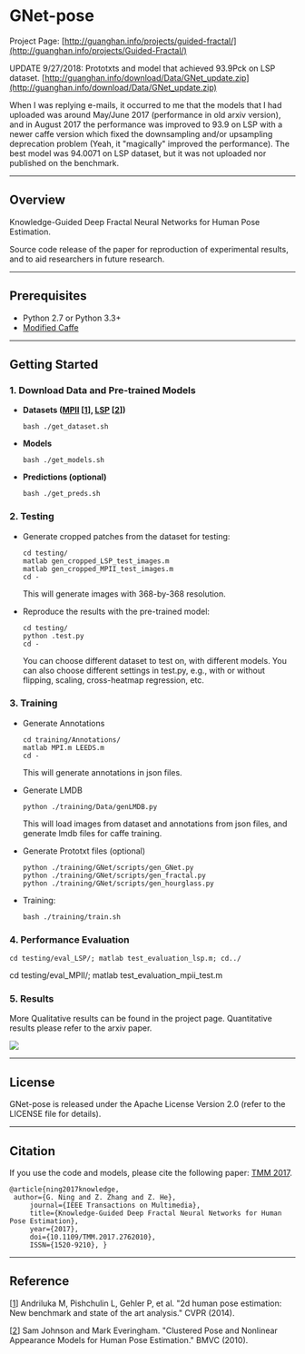 GNet-pose
=======
Project Page: [http://guanghan.info/projects/guided-fractal/](http://guanghan.info/projects/Guided-Fractal/)

UPDATE 9/27/2018:
Prototxts and model that achieved 93.9Pck on LSP dataset. 
[http://guanghan.info/download/Data/GNet_update.zip](http://guanghan.info/download/Data/GNet_update.zip)

When I was replying e-mails, it occurred to me that the models that I had uploaded was around May/June 2017 (performance in old arxiv version), and in August 2017 the performance was improved to 93.9 on LSP with a newer caffe version which fixed the downsampling and/or upsampling deprecation problem (Yeah, it "magically" improved the performance).
The best model was 94.0071 on LSP dataset, but it was not uploaded nor published on the benchmark. 

--------
## Overview
Knowledge-Guided Deep Fractal Neural Networks for Human Pose Estimation.

Source code release of the paper for reproduction of experimental results, and to aid researchers in future research.

----
## Prerequisites
- Python 2.7 or Python 3.3+
- [Modified Caffe](http://github/Guanghan/GNet-caffe)

----
## Getting Started

### 1. Download Data and Pre-trained Models

- **Datasets ([MPII](http://human-pose.mpi-inf.mpg.de/#overview) [[1]], [LSP](http://www.comp.leeds.ac.uk/mat4saj/lsp.html) [[2]])**

  ```
  bash ./get_dataset.sh
  ```

- **Models**
  ```
  bash ./get_models.sh
  ```

- **Predictions (optional)**
  ```
  bash ./get_preds.sh
  ```

### 2. Testing

- Generate cropped patches from the dataset for testing:
  ```
  cd testing/
  matlab gen_cropped_LSP_test_images.m
  matlab gen_cropped_MPII_test_images.m
  cd -
  ```
  This will generate images with 368-by-368 resolution.

- Reproduce the results with the pre-trained model:

  ```
  cd testing/
  python .test.py
  cd -
  ```
  You can choose different dataset to test on, with different models. You can also choose different settings in test.py, e.g., with or without flipping, scaling, cross-heatmap regression, etc.

### 3. Training

- Generate Annotations
  ```
  cd training/Annotations/
  matlab MPI.m LEEDS.m
  cd -
  ```
  This will generate annotations in json files.


- Generate LMDB
  ```
  python ./training/Data/genLMDB.py
  ```
  This will load images from dataset and annotations from json files, and generate lmdb files for caffe training.


- Generate Prototxt files (optional)

   ```
   python ./training/GNet/scripts/gen_GNet.py
   python ./training/GNet/scripts/gen_fractal.py
   python ./training/GNet/scripts/gen_hourglass.py
   ```

- Training:

	```
	bash ./training/train.sh
	```

### 4. Performance Evaluation

	cd testing/eval_LSP/; matlab test_evaluation_lsp.m; cd../
  cd testing/eval_MPII/; matlab test_evaluation_mpii_test.m

### 5. Results

More Qualitative results can be found in the project page.  Quantitative results please refer to the arxiv paper.

![](http://guanghan.info/projects/Guided-Fractal/mpii-results.png)

---
## License

GNet-pose is released under the Apache License Version 2.0 (refer to the LICENSE file for details).

---
## Citation
If you use the code and models, please cite the following paper:
[TMM 2017](http://ieeexplore.ieee.org/document/8064661/).

	@article{ning2017knowledge, 
	 author={G. Ning and Z. Zhang and Z. He}, 
         journal={IEEE Transactions on Multimedia}, 
         title={Knowledge-Guided Deep Fractal Neural Networks for Human Pose Estimation}, 
         year={2017}, 
         doi={10.1109/TMM.2017.2762010}, 
         ISSN={1520-9210}, }


---
## Reference
[[1]] Andriluka M, Pishchulin L, Gehler P, et al. "2d human pose estimation: New benchmark and state of the art analysis." CVPR (2014).

[1]: https://www.d2.mpi-inf.mpg.de/sites/default/files/andriluka14cvpr.pdf "MPII"

[[2]] Sam Johnson and Mark Everingham. "Clustered Pose and Nonlinear Appearance
Models for Human Pose Estimation." BMVC (2010).

[2]: http://www.comp.leeds.ac.uk/mat4saj/publications/johnson10bmvc.pdf "LSP"
